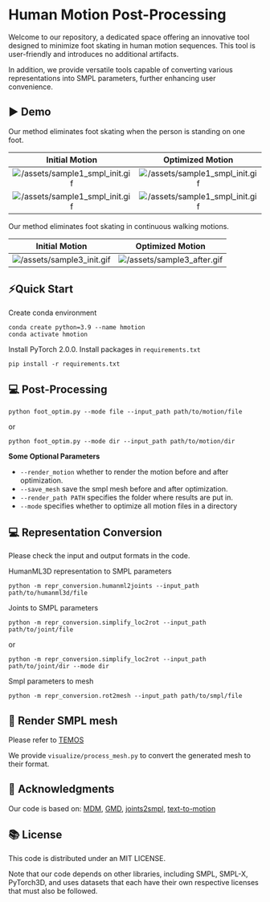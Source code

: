 # Human Motion Post-Processing
Welcome to our repository, a dedicated space offering an innovative tool designed to minimize foot skating in human motion sequences. This tool is user-friendly and introduces no additional artifacts.

In addition, we provide versatile tools capable of converting various representations into SMPL parameters, further enhancing user convenience.
## ▶️ Demo

Our method eliminates foot skating when the person is standing on one foot.
<div align="center">

  
|      Initial Motion       |     Optimized Motion        |
| :--------------------------------------------------------------------------------------------------------------: | :--------------------------------------------------------------------------------------------------------------: |
| ![/assets/sample1_smpl_init.gif](https://github.com/lzhyu/Human-Motion-Processing/blob/main/assets/sample1_smpl_init.gif) | ![/assets/sample1_smpl_init.gif](https://github.com/lzhyu/Human-Motion-Processing/blob/main/assets/sample1_smpl_after.gif) |
| ![/assets/sample1_smpl_init.gif](https://github.com/lzhyu/Human-Motion-Processing/blob/main/assets/sample2_smpl_init.gif) | ![/assets/sample1_smpl_init.gif](https://github.com/lzhyu/Human-Motion-Processing/blob/main/assets/sample2_smpl_after.gif) |
</div>
Our method eliminates foot skating in continuous walking motions.
<div align="center">
  
|      Initial Motion       |     Optimized Motion        |
| :--------------------------------------: | :--------------------------------------------------------------------: |
| ![/assets/sample3_init.gif](https://github.com/lzhyu/Human-Motion-Processing/blob/main/assets/sample3_init.gif) |![/assets/sample3_after.gif](https://github.com/lzhyu/Human-Motion-Processing/blob/main/assets/sample3_after.gif) |
</div>

## ⚡Quick Start
Create conda environment
```shell
conda create python=3.9 --name hmotion
conda activate hmotion
```
Install PyTorch 2.0.0.
Install packages in `requirements.txt`
```shell
pip install -r requirements.txt
```

## 💻 Post-Processing
```shell
python foot_optim.py --mode file --input_path path/to/motion/file
```
or 
```shell
python foot_optim.py --mode dir --input_path path/to/motion/dir
```
**Some Optional Parameters**
- `--render_motion` whether to render the motion before and after optimization.
- `--save_mesh` save the smpl mesh before and after optimization.
- `--render_path PATH` specifies the folder where results are put in.
-  `--mode` specifies whether to optimize all motion files in a directory

## 💻 Representation Conversion
Please check the input and output formats in the code.

HumanML3D representation to SMPL parameters
```shell
python -m repr_conversion.humanml2joints --input_path path/to/humanml3d/file
```

Joints to SMPL parameters
```shell
python -m repr_conversion.simplify_loc2rot --input_path path/to/joint/file
```
or
```shell
python -m repr_conversion.simplify_loc2rot --input_path path/to/joint/dir --mode dir
```

Smpl parameters to mesh
```shell
python -m repr_conversion.rot2mesh --input_path path/to/smpl/file
```

## 👀 Render SMPL mesh
Please refer to [TEMOS](https://github.com/Mathux/TEMOS)

We provide `visualize/process_mesh.py` to convert the generated mesh to their format.

## 👏 Acknowledgments

Our code is based on:
[MDM](https://github.com/GuyTevet/motion-diffusion-model/), [GMD](https://github.com/korrawe/guided-motion-diffusion), [joints2smpl](https://github.com/wangsen1312/joints2smpl), [text-to-motion](https://github.com/EricGuo5513/text-to-motion)

## 📚 License
This code is distributed under an MIT LICENSE.

Note that our code depends on other libraries, including SMPL, SMPL-X, PyTorch3D, and uses datasets that each have their own respective licenses that must also be followed.
